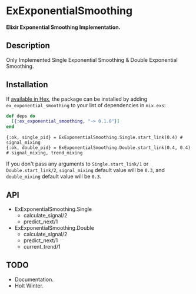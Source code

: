 # ExExponentialSmoothing

**Elixir Exponential Smoothing Implementation.**

## Description

Only Implemented Single Exponential Smoothing & Double Exponential Smoothing.

## Installation

If [available in Hex](https://hex.pm/docs/publish), the package can be installed
by adding `ex_exponential_smoothing` to your list of dependencies in `mix.exs`:

```elixir
def deps do
  [{:ex_exponential_smoothing, "~> 0.1.0"}]
end
```

```
{:ok, single_pid} = ExExponentialSmoothing.Single.start_link(0.4) # signal_mixing
{:ok, double_pid} = ExExponentialSmoothing.Double.start_link(0.4, 0.4) # signal_mixing, trend_mixing
```

If you don't pass any arguments to `Single.start_link/1` or `Double.start_link/2`, `signal_mixing` default value will be `0.3`, and `double_mixing` default value will be `0.3`.

## API

* ExExponentialSmoothing.Single
    * calculate_signal/2
    * predict_next/1
* ExExponentialSmoothing.Double
    * calculate_signal/2
    * predict_next/1
    * current_trend/1

## TODO

* Documentation.
* Holt Winter.
